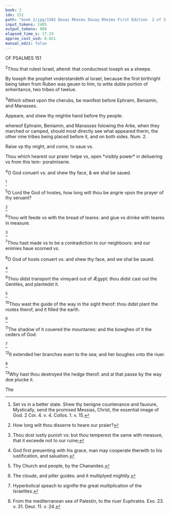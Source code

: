 ```yaml
---
book: 2
idx: 151
path: "book_2/jpg/1582 Douai Rheims Douay Rheims First Edition  2 of 3 1610 Old Testament.pdf-151.jpg"
input_tokens: 2405
output_tokens: 908
elapsed_time_s: 17.19
approx_cost_usd: 0.021
manual_edit: false
---
```

OF PSALMES 151

<sup>2</sup>Thou that rulest Israel, attend: that conductesst Ioseph as a sheepe.

<aside>By Ioseph the prophet vnderstandeth al Israel, because the first birthright being taken from Ruben was geuen to him, to witte duble portion of enheritance, two tribes of twelue.</aside>

<sup>3</sup>Which sittest vpon the cherubs, be manifest before Ephraim, Beniamin, and Manasses.

<aside>Appeare, and shew thy mightie hand before thy people:</aside>

whereof Ephraim, Beniamin, and Manasses folowing the Arke, when they marched or camped, should most directly see what appeared therin, the other nine tribes being placed before it, and on both sides. Num. 2.

Raise vp thy might, and come, to saue vs.

<aside>Thou which hearest our praier helpe vs, open *visibly power* in deliuering vs from this tem- poralmiserie.</aside>

<sup>4</sup>O God conuert vs: and shew thy face, & we shal be saued.

[^1]

<sup>5</sup>O Lord the God of hostes, how long wilt thou be angrie vpon the prayer of thy seruant?

[^2]

<sup>6</sup>Thou wilt feede vs with the bread of teares: and giue vs drinke with teares in measure.

[^3]

<sup>7</sup>Thou hast made vs to be a contradiction to our neighbours: and our enimies haue scorned vs.

<sup>8</sup>O God of hosts conuert vs: and shew thy face, and we shal be saued.

[^4]

<sup>9</sup>Thou didst transport the vineyard out of Ægypt: thou didst cast out the Gentiles, and plantedst it.

[^5]

<sup>10</sup>Thou wast the guide of the way in the sight therof: thou didst plant the rootes therof, and it filled the earth.

[^6]

<sup>11</sup>The shadow of it couered the mountanes: and the bowghes of it the ceders of God.

[^7]

<sup>12</sup>It extended her branches euen to the sea; and her boughes vnto the riuer.

[^8]

<sup>13</sup>Why hast thou destroyed the hedge therof: and al that passe by the way doe plucke it.

The

[^1]: Set vs in a better state. Shew thy benigne countenance and fauoure, Mystically, send the promised Messias, Christ, the essential image of God. 2 Cor. 4. v. 4. Collos. 1. v. 15.

[^2]: How long wilt thou disserre to heare our praier?

[^3]: Thou dost iustly punish vs: but thou temperest the same with measure, that it exceede not to our ruine;

[^4]: God first preuenting with his grace, man may cooperate therwith to his iustification, and saluation.

[^5]: Thy Church and people, by the Chananites.

[^6]: The cloude, and piller guides: and it multiplyed mightily.

[^7]: Hyperbolical speach to signifie the great multiplication of the Israelites.

[^8]: From the mediterranean sea of Palestin, to the riuer Euphrates. Exo. 23. v. 31. Deut. 11. v. 24.